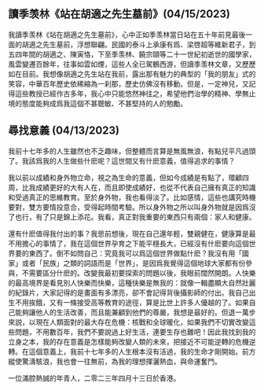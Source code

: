 ## 讀季羡林《站在胡適之先生墓前》(04/15/2023)

我讀季羡林《站在胡適之先生墓前》，心中正如季羡林當日站在五十年前見最後一面的胡適之先生墓前，浮想聯翩。民國的泰斗上承康有爲、梁啓超等維新君子，到五四年間的胡適之、陳寅恪，下至季羡林、饒宗頤等二十一世紀初逝世的國學家，風雲變遷百餘年，往事如雲如煙，這些人全已駕鶴西游，但讀季羡林文章，又歷歷如在目前。我想像胡適之先生站在我前，露出那有魅力的典型的「我的朋友」式的笑容，中華百年歷史依稀縮為一刹那，歷史仿佛沒有移動。但是，一定神兒，又記得這些教授已經作古多年，我心中只能悠然神往之，希望他們治學的精神、學無止境的態度能夠成爲我這個不甚聰敏、不甚堅持的人的勉勵。

## 尋找意義 (04/13/2023)

我前十七年多的人生雖然也不乏趣味，但整體而言算是無風無浪，有點兒平凡過頭了。我該爲我的人生做些什麽呢？這世間又有什麽意義，值得追求的事情？

我以前以成績和身外物立命，視之為生命的意義，但如今成績是有點了，環顧四周，比我成績更好的大有人在，而且即使成績好，也從不代表自己擁有真正的知識和受過真正的思維教育。至於身外物，我也看得淡了。比如感情，這些也講究時機要對，雙方要情投意合，受得起時間考驗。所以身外物之所以叫身外物就是因爲沒了也行，有了只是錦上添花。我看，真正對我重要的東西只有兩個：家人和健康。

還有什麽值得我付出的事？我思前想後，現在自己還年輕，雙親健在，健康算是最不用擔心的事情了，我在這個世界孕育之下能平穩長大，已經沒有什麽要向這個世界要的東西了。倒不如問自己：究竟我可以爲這個世界做點什麽？我沒有用「國家」或者「民族」之類的詞語而是「世界」，是因爲我覺得這個地球大家都有份參與，不需要區分什麽的。改變我最初要探索的問題以後，我眼前闊然開朗。人快樂的最高境界是看見別人快樂而快樂，這種快樂是無我的：就像一輯盡顯大自然壯麗的紀錄片，大家記得的是畫面有多漂亮，卻不會記得背後攝影師的付出。我自己出生不用挨餓，又有一條接受高等教育的途徑，算是比世上許多人優越的了。如果自己能夠讓他人的生活改善，而且能兼顧到他們的尊嚴，我想是最好的。但退一萬步來説，以現在人類面對的最大存在危機：核戰和全球暖化，如果我們不切實改變這些問題，不用數百年，我們不要說過上好生活，連要生存也難吧！因此我找到我的立身之本，我的存在意義是怎樣能夠改變人類的未來，把接近不可能逆轉的危機逆轉。在這個意義上，我前十七年多的人生根本沒有活過，我的生命才剛開始。前方縱使驚濤駭浪，我也會一往無前，為我的理想揮灑熱血，與命運奮鬥。

一位滿腔熱誠的年青人，二零二三年四月十三日於香港。
